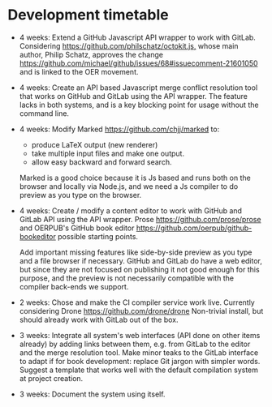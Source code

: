 # Development timetable

-   4 weeks: Extend a GitHub Javascript API wrapper to work with GitLab.
    Considering <https://github.com/philschatz/octokit.js,> whose main author, Philip Schatz,
    approves the change <https://github.com/michael/github/issues/68#issuecomment-21601050> and is linked to the OER movement.

-   4 weeks: Create an API based Javascript merge conflict resolution tool
    that works on GitHub and GitLab using the API wrapper.
    The feature lacks in both systems, and is a key blocking point for usage without the command line.

-   4 weeks: Modify Marked <https://github.com/chjj/marked> to:

    - produce LaTeX output (new renderer)
    - take multiple input files and make one output.
    - allow easy backward and forward search.

    Marked is a good choice because it is Js based and runs both on the browser and locally via Node.js,
    and we need a Js compiler to do preview as you type on the browser.

-   4 weeks: Create / modify a content editor to work with GitHub and GitLab API using the API wrapper.
    Prose <https://github.com/prose/prose> and OERPUB's GitHub book editor <https://github.com/oerpub/github-bookeditor>
    possible starting points.

    Add important missing features like side-by-side preview as you type and a file browser if necessary.
    GitHub and GitLab do have a web editor, but since they are not focused on publishing
    it not good enough for this purpose, and the preview is not necessarily compatible
    with the compiler back-ends we support.

-   2 weeks: Chose and make the CI compiler service work live.
    Currently considering Drone <https://github.com/drone/drone>
    Non-trivial install, but should already work with GitLab out of the box.

-   3 weeks: Integrate all system's web interfaces (API done on other items already)
    by adding links between them, e.g. from GitLab to the editor and the merge resolution tool.
    Make minor teaks to the GitLab interface to adapt if for book development:
    replace Git jargon with simpler words.
    Suggest a template that works well with the default compilation system at project creation.

-   3 weeks: Document the system using itself.
